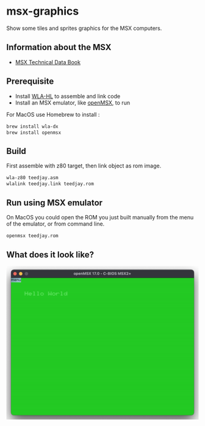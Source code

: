 # msx-graphics
Show some tiles and sprites graphics for the MSX computers.

## Information about the MSX
- [MSX Technical Data Book](msx_technical_data_book.pdf)

## Prerequisite
- Install [WLA-HL](https://www.villehelin.com/wla.html) to assemble and link code
- Install an MSX emulator, like [openMSX](https://openmsx.org), to run

For MacOS use Homebrew to install :
```
brew install wla-dx
brew install openmsx
```

## Build
First assemble with z80 target, then link object as rom image.

```
wla-z80 teedjay.asm
wlalink teedjay.link teedjay.rom
```

## Run using MSX emulator
On MacOS you could open the ROM you just built manually from the menu of the emulator, or from command line.
```
openmsx teedjay.rom
```

## What does it look like?
![Sceenshot](screenshot.png "Sceenshot from openMSX")
